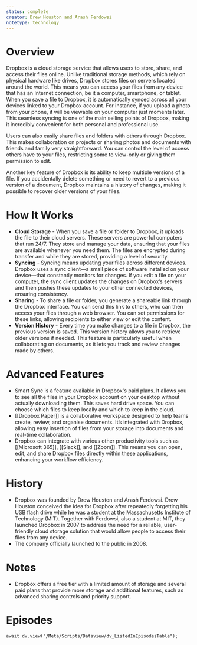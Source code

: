 ```yaml
---
status: complete
creator: Drew Houston and Arash Ferdowsi
notetype: technology
---
```

# Overview
Dropbox is a cloud storage service that allows users to store, share, and access their files online. Unlike traditional storage methods, which rely on physical hardware like drives, Dropbox stores files on servers located around the world. This means you can access your files from any device that has an Internet connection, be it a computer, smartphone, or tablet. When you save a file to Dropbox, it is automatically synced across all your devices linked to your Dropbox account. For instance, if you upload a photo from your phone, it will be viewable on your computer just moments later. This seamless syncing is one of the main selling points of Dropbox, making it incredibly convenient for both personal and professional use.

Users can also easily share files and folders with others through Dropbox. This makes collaboration on projects or sharing photos and documents with friends and family very straightforward. You can control the level of access others have to your files, restricting some to view-only or giving them permission to edit.

Another key feature of Dropbox is its ability to keep multiple versions of a file. If you accidentally delete something or need to revert to a previous version of a document, Dropbox maintains a history of changes, making it possible to recover older versions of your files.

# How It Works
- **Cloud Storage** - When you save a file or folder to Dropbox, it uploads the file to their cloud servers. These servers are powerful computers that run 24/7. They store and manage your data, ensuring that your files are available whenever you need them. The files are encrypted during transfer and while they are stored, providing a level of security.
- **Syncing** - Syncing means updating your files across different devices. Dropbox uses a sync client—a small piece of software installed on your device—that constantly monitors for changes. If you edit a file on your computer, the sync client updates the changes on Dropbox’s servers and then pushes these updates to your other connected devices, ensuring consistency.
- **Sharing** - To share a file or folder, you generate a shareable link through the Dropbox interface. You can send this link to others, who can then access your files through a web browser. You can set permissions for these links, allowing recipients to either view or edit the content.
- **Version History** - Every time you make changes to a file in Dropbox, the previous version is saved. This version history allows you to retrieve older versions if needed. This feature is particularly useful when collaborating on documents, as it lets you track and review changes made by others.

# Advanced Features
- Smart Sync is a feature available in Dropbox's paid plans. It allows you to see all the files in your Dropbox account on your desktop without actually downloading them. This saves hard drive space. You can choose which files to keep locally and which to keep in the cloud.
- [[Dropbox Paper]] is a collaborative workspace designed to help teams create, review, and organise documents. It’s integrated with Dropbox, allowing easy insertion of files from your storage into documents and real-time collaboration.
- Dropbox can integrate with various other productivity tools such as [[Microsoft 365]], [[Slack]], and [[Zoom]]. This means you can open, edit, and share Dropbox files directly within these applications, enhancing your workflow efficiency.

# History
- Dropbox was founded by Drew Houston and Arash Ferdowsi. Drew Houston conceived the idea for Dropbox after repeatedly forgetting his USB flash drive while he was a student at the Massachusetts Institute of Technology (MIT). Together with Ferdowsi, also a student at MIT, they launched Dropbox in 2007 to address the need for a reliable, user-friendly cloud storage solution that would allow people to access their files from any device.
- The company officially launched to the public in 2008.

# Notes
- Dropbox offers a free tier with a limited amount of storage and several paid plans that provide more storage and additional features, such as advanced sharing controls and priority support.

# Episodes
```dataviewjs
await dv.view("/Meta/Scripts/Dataview/dv_ListedInEpisodesTable");
```
